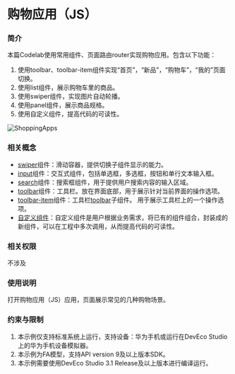 # 购物应用（JS）
### 简介
本篇Codelab使用常用组件、页面路由router实现购物应用。包含以下功能：

1. 使用toolbar、toolbar-item组件实现“首页”，“新品”，“购物车”，“我的”页面切换。
2. 使用list组件，展示购物车里的商品。
3. 使用swiper组件，实现图片自动轮播。
4. 使用panel组件，展示商品规格。
5. 使用自定义组件，提高代码的可读性。

![ShoppingApps](screenshots/device/ShoppingApps.gif)
### 相关概念
- [swiper](https://developer.harmonyos.com/cn/docs/documentation/doc-references-V3/js-components-container-swiper-0000001427744880-V3)组件：滑动容器，提供切换子组件显示的能力。
- [input](https://developer.harmonyos.com/cn/docs/documentation/doc-references-V3/js-components-basic-input-0000001478341213-V3)组件：交互式组件，包括单选框，多选框，按钮和单行文本输入框。
- [search](https://developer.harmonyos.com/cn/docs/documentation/doc-references-V3/js-components-basic-search-0000001428061808-V3)组件：搜索框组件，用于提供用户搜索内容的输入区域。
- [toolbar](https://developer.harmonyos.com/cn/docs/documentation/doc-references-V3/js-components-basic-toolbar-0000001427902532-V3)组件：工具栏。放在界面底部，用于展示针对当前界面的操作选项。
- [toolbar-item](https://developer.harmonyos.com/cn/docs/documentation/doc-references-V3/js-components-basic-toolbar-item-0000001428061812-V3)组件：工具栏[toolbar](https://developer.harmonyos.com/cn/docs/documentation/doc-references-V3/js-components-basic-toolbar-0000001427902532-V3)子组件。 用于展示工具栏上的一个操作选项。
- [自定义组件](https://developer.harmonyos.com/cn/docs/documentation/doc-references-V3/js-components-custom-basic-usage-0000001477981289-V3)：自定义组件是用户根据业务需求，将已有的组件组合，封装成的新组件，可以在工程中多次调用，从而提高代码的可读性。
### 相关权限
不涉及
### 使用说明
打开购物应用（JS）应用，页面展示常见的几种购物场景。

### 约束与限制
1. 本示例仅支持标准系统上运行，支持设备：华为手机或运行在DevEco Studio上的华为手机设备模拟器。
2. 本示例为FA模型，支持API version 9及以上版本SDK。
3. 本示例需要使用DevEco Studio 3.1 Release及以上版本进行编译运行。
